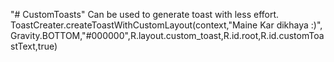 "# CustomToasts" 
Can be used to generate toast with less effort.
 ToastCreater.createToastWithCustomLayout(context,"Maine Kar dikhaya :)",
                   Gravity.BOTTOM,"#000000",R.layout.custom_toast,R.id.root,R.id.customToastText,true)
